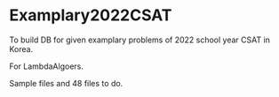 # Examplary2022CSAT

To build DB for given examplary problems of 2022 school year CSAT in Korea.

For LambdaAlgoers.

Sample files and 48 files to do.
